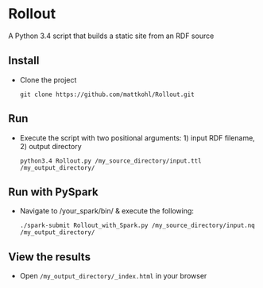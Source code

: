 # Rollout
A Python 3.4 script that builds a static site from an RDF source

## Install
- Clone the project

    `git clone https://github.com/mattkohl/Rollout.git`

## Run
- Execute the script with two positional arguments: 1) input RDF filename, 2) output directory

    `python3.4 Rollout.py /my_source_directory/input.ttl /my_output_directory/`

## Run with PySpark
- Navigate to /your_spark/bin/ & execute the following:

    `./spark-submit Rollout_with_Spark.py /my_source_directory/input.nq /my_output_directory/`

## View the results
- Open `/my_output_directory/_index.html` in your browser